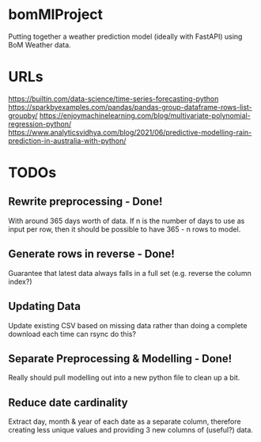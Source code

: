 # bomMlProject
Putting together a weather prediction model (ideally with FastAPI) using BoM Weather data.

# URLs
https://builtin.com/data-science/time-series-forecasting-python
https://sparkbyexamples.com/pandas/pandas-group-dataframe-rows-list-groupby/
https://enjoymachinelearning.com/blog/multivariate-polynomial-regression-python/
https://www.analyticsvidhya.com/blog/2021/06/predictive-modelling-rain-prediction-in-australia-with-python/

# TODOs
## Rewrite preprocessing - Done!
With around 365 days worth of data. If n is the number of days to use as input per row, then it should be possible to have 365 - n rows to model.

## Generate rows in reverse - Done!
Guarantee that latest data always falls in a full set (e.g. reverse the column index?)

## Updating Data
Update existing CSV based on missing data rather than doing a complete download each time can rsync do this?

## Separate Preprocessing & Modelling - Done!
Really should pull modelling out into a new python file to clean up a bit.

## Reduce date cardinality
Extract day, month & year of each date as a separate column, therefore creating less unique values and providing 3 new columns of (useful?) data.